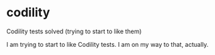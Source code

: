 # codility
Codility tests solved (trying to start to like them)

I am trying to start to like Codility tests. I am on my way to that, actually.
